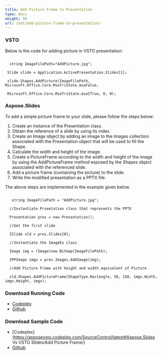 ```yaml
---
title: Add Picture Frame to Presentation
type: docs
weight: 50
url: /net/add-picture-frame-to-presentation/
---
```


### **VSTO**
Below is the code for adding picture in VSTO presentation:

```

  string ImageFilePath="AddPicture.jpg";

 Slide slide = Application.ActivePresentation.Slides[1];

 slide.Shapes.AddPicture(ImageFilePath, Microsoft.Office.Core.MsoTriState.msoFalse,

 Microsoft.Office.Core.MsoTriState.msoCTrue, 0, 0);

```
### **Aspose.Slides**
To add a simple picture frame to your slide, please follow the steps below:

1. Create an instance of the Presentation class.
1. Obtain the reference of a slide by using its index.
1. Create an Image object by adding an image to the Images collection associated with the Presentation object that will be used to fill the Shape.
1. Calculate the width and height of the image.
1. Create a PictureFrame according to the width and height of the image by using the AddPictureFrame method exposed by the Shapes object associated with the referenced slide.
1. Add a picture frame (containing the picture) to the slide.
1. Write the modified presentation as a PPTX file.

The above steps are implemented in the example given below.

```

   string ImageFilePath = "AddPicture.jpg";

  //Instantiate Prseetation class that represents the PPTX

  Presentation pres = new Presentation();

  //Get the first slide

  ISlide sld = pres.Slides[0];

  //Instantiate the ImageEx class

  Image img = (Image)new Bitmap(ImageFilePath);

  IPPImage imgx = pres.Images.AddImage(img);

  //Add Picture Frame with height and width equivalent of Picture

  sld.Shapes.AddPictureFrame(ShapeType.Rectangle, 50, 150, imgx.Width, imgx.Height, imgx);

```
### **Download Running Code**
- [Codeplex](https://asposevsto.codeplex.com/releases/view/616670)
- [Github](https://github.com/aspose-slides/Aspose.Slides-for-.NET/releases/tag/AsposeSlidesVsVSTOv1.1)
### **Download Sample Code**
- [Codeplex](https://asposevsto.codeplex.com/SourceControl/latest#Aspose.Slides Vs VSTO Slides/Add Picture Frame/)
- [Github](https://github.com/aspose-slides/Aspose.Slides-for-.NET/tree/master/Plugins/Aspose.Slides%20Vs%20VSTO%20Presentations/Code%20Comparison%20of%20Common%20Features/Add%20Picture%20Frame)
